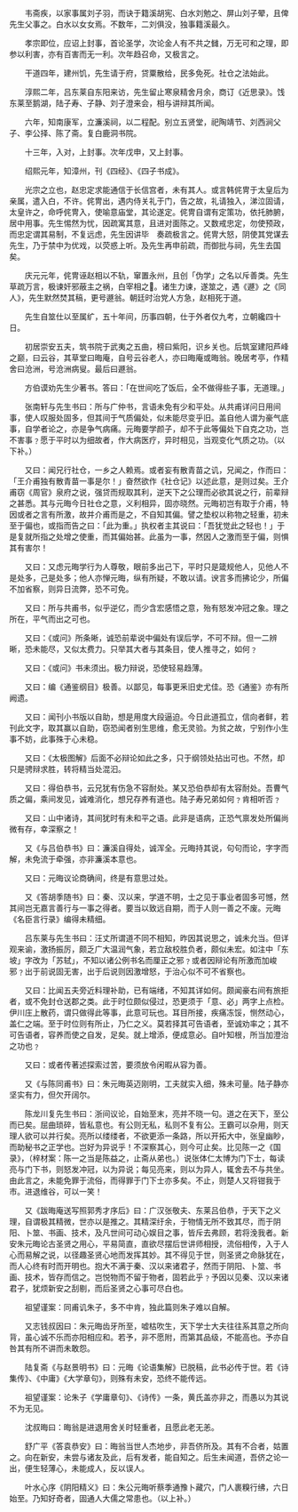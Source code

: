 <!-- { "loadSidebar": true } -->
　　韦斋疾，以家事属刘子羽，而诀于籍溪胡宪、白水刘勉之、屏山刘子翚，且俾先生父事之。白水以女女焉。不数年，二刘俱没，独事籍溪最久。

　　孝宗即位，应诏上封事，首论圣学，次论金人有不共之雠，万无可和之理，即参以利害，亦有百害而无一利。次年趋召命，又极言之。

　　干道四年，建州饥，先生请于府，贷粟散给，民多免死。社仓之法始此。

　　淳熙二年，吕东莱自东阳来访，先生留止寒泉精舍月余，商订《近思录》。饯东莱至鹅湖，陆子寿、子静、刘子澄来会，相与讲辩其所闻。

　　六年，知南康军，立濂溪祠，以二程配。别立五贤堂，祀陶靖节、刘西涧父子、李公择、陈了斋。复白鹿洞书院。

　　十三年，入对，上封事。次年戊申，又上封事。

　　绍熙元年，知漳州，刊《四经》、《四子书成》。

　　光宗之立也，赵忠定求能通信于长信宫者，未有其人。或言韩侂冑于太皇后为亲属，遣入白，不许。侂冑出，遇内侍关礼于门，告之故，礼请独入，涕泣固请，太皇许之，命呼侂冑入，使喻意庙堂，其论遂定。侂冑自谓有定策功，依托肺腑，居中用事。先生惕然为忧，因疏寓其意，且进对面陈之。又数戒忠定，勿使预政，而忠定谓其易制，不复远虑，先生因讲毕　奏疏极言之。侂冑大怒，阴使其党谋去先生，乃于禁中为优戏，以荧惑上听。及先生再申前疏，而御批与祠，先生去国矣。

　　庆元元年，侂冑诬赵相以不轨，窜置永州，且创「伪学」之名以斥善类。先生草疏万言，极谏奸邪蔽主之祸，白宰相之。诸生力谏，遂筮之，遇《遯》之《同人》，先生默然焚其稿，更号遯翁。朝廷时治党人方急，赵相死于道。

　　先生自筮仕以至属纩，五十年间，历事四朝，仕于外者仅九考，立朝纔四十日。

　　初居崇安五夫，筑书院于武夷之五曲，榜曰紫阳，识乡关也。后筑室建阳芦峰之巅，曰云谷，其草堂曰晦庵，自号云谷老人，亦曰晦庵或晦翁。晚居考亭，作精舍曰沧洲，号沧洲病叟。最后曰遯翁。

　　方伯谟劝先生少著书。答曰：「在世间吃了饭后，全不做得些子事，无道理。」

　　张南轩与先生书曰：所与广仲书，言语未免有少和平处。从共甫详问日用间事，使人叹服处固多，但其间于气质偏处，似未能尽变乎旧。盖自他人谓为豪气底事，自学者论之，亦是争气病痛。元晦要学颜子，却不于此等偏处下自克之功，岂不害事﹖愿于平时以为细故者，作大病医疗，异时相见，当观变化气质之功。（以下补。）

　　又曰：闻兄行社仓，一乡之人赖焉。或者妄有散青苗之讥，兄闻之，作而曰：「王介甫独有散青苗一事是尔！」奋然欲作《社仓记》以述此意，是则过矣。王介甫窃《周官》泉府之说，强贷而规取其利，逆天下之公理而必欲其说之行，前辈辩之甚悉。其与元晦今日社仓之意，义利相异，固亦晓然。元晦初岂有取于介甫，特因或者之言有所激，故并介甫而是之，不自知其偏。譬之垫权以称物之轻重，初未至于偏也，或指而告之曰：「此为重。」执权者主其说曰：「吾犹觉此之轻也！」于是复就所指之处增之使重，而其偏始甚。此虽为一事，然因人之激而至于偏，则惧其有害尔！

　　又曰：又虑元晦学行为人尊敬，眼前多出己下，平时只是箴规他人，见他人不是处多，己是处多；他人亦惮元晦，纵有所疑，不敢以请。谀言多而拂论少，所偏不加省察，则异日流弊，恐不可免。

　　又曰：所与共甫书，似乎逆亿，而少含宏感悟之意，殆有怒发冲冠之象。理之所在，平气而出之可也。

　　又曰：《或问》所条晰，诚恐前辈说中偏处有误后学，不可不辩。但一二辨晰，恐未能尽，又似太费力。只举其大者与其条目，使人推寻之，如何﹖

　　又曰：《或问》书未须出。极力辩说，恐使轻易趋薄。

　　又曰：编《通鉴纲目》极善。以鄙见，每事更釆旧史尤佳。恐《通鉴》亦有所阙遗。

　　又曰：闻刊小书版以自助，想是用度大段逼迫。今日此道孤立，信向者鲜，若刊此文字，取其赢以自助，窃恐闻者别生思维，愈无灵验。为贫之故，宁别作小生事不妨，此事殊于心未稳。

　　又曰：《太极图解》后面不必辩论如此之多，只于纲领处拈出可也。不然，却只是骋辩求胜，转将精当处混汩。

　　又曰：得伯恭书，云兄犹有伤急不容耐处。某又恐伯恭却有太容耐处。吾曹气质之偏，乘间发见，诚难消化，想兄存养有道也。陆子寿兄弟如何﹖肯相听否﹖

　　又曰：山中诸诗，其间犹时有未和平之语。此非是语病，正恐气禀发处所偏尚微有存，幸深察之！

　　又《与吕伯恭书》曰：濂溪自得处，诚浑全。元晦持其说，句句而论，字字而解，未免流于牵强，亦非濂溪本意也。

　　又曰：元晦议论商确间，终是有意思过处。

　　又《答胡季随书》曰：秦、汉以来，学道不明，士之见于事业者固多可憾，然其间岂无嘉言善行与一事之得者。要当以致远自期，而于人则一善之不废。元晦《名臣言行录》编得未精细。

　　吕东莱与先生书曰：汪丈所谓道不同不相知，昨因其说思之，诚未允当。但详观来谕，激扬振厉，颇乏广大温润气象，若立敌校胜负者，颇似未宏。如注中「东坡」字改为「苏轼」，不知以诸公例书名而厘正之邪﹖或者因辩论有所激而加峻邪﹖出于前说固无害，出于后说则因激增怒，于治心似不可不省察也。

　　又曰：比闻五夫旁近料理补助，已有端绪，不知其详如何。颇闻豪右间有旅拒者，或不免封仓送郡之类。此于时位颇似侵过，恐更须于「意、必」两字上点检。伊川庄上散药，谓只做得此等事，此意可玩也。耳目所接，疾痛冻馁，恻然动心，盖仁之端。至于时位则有所止，乃仁之义。莫若择其可告语者，至诚劝率之；其不可告语者，容养而使之自发，足矣。就上增添，便成意必。自叶知根，所当加澄治之功也﹖

　　又曰：或者传著述探索过苦，要须放令闲暇从容为善。

　　又《与陈同甫书》曰：朱元晦英迈刚明，工夫就实入细，殊未可量。陆子静亦坚实有力，但欠开阔尔。

　　陈龙川复先生书曰：浙间议论，自始至末，亮并不晓一句。道之在天下，至公而已矣。屈曲琐碎，皆私意也。有公则无私，私则不复有公。王霸可以杂用，则天理人欲可以并行矣。亮所以缕缕者，不欲更添一条路，所以开拓大中，张皇幽眇，而助秘书之正学也。岂好为异说乎！不深察其心，则今可止矣。比见陈一之《国录》，（梓材案：陈一之当是陈益之，止斋从弟也。）说张体仁太博为门下士，每读亮与门下书，则怒发冲冠，以为异说；每见亮来，则以为异人，辄舍去不与共坐。由此言之，未能免罪于流俗，而得罪于门下士亦多矣。不止，则楚人又将钳我于市。进退维谷，可以一笑！

　　又《跋晦庵送写照郭秀才序后》曰：广汉张敬夫、东莱吕伯恭，于天下之义理，自谓极其精微，世亦以是推之。其精深纡余，于物情无所不致其尽，而于阴阳、卜筮、书画、技术，及凡世间可动心娱目之事，皆斥去弗顾，若将浼我者。新安朱元晦论古圣贤之用心，平易简直，直欲尽摆后世讲师相授，流俗相传，入于人心而易解之说，以径趣圣贤心地而发挥其妙。其不得见于世，则圣贤之命脉犹在，而人心终有时而开明也。抱大不满于秦、汉以来诸君子，然而于阴阳、卜筮、书画、技术，皆存而信之。岂悦物而不留于物者，固若此乎﹖予因以见秦、汉以来诸君子，犹烦新安之刮剔，而后圣贤之心事可尽白也。

　　祖望谨案：同甫讥朱子，多不中肯，独此篇则朱子难以自解。

　　又志钱叔因曰：朱元晦齿牙所至，嘘枯吹生，天下学士大夫往往系其意之所向背，虽心诚不乐而亦阳相应和。若予，非不愿附，而第其品级，不能高也。予亦自咎其有所不讲而未敢怨。

　　陆复斋《与赵景明书》曰：元晦《论语集解》已脱稿，此书必传于世。若《诗集传》、《中庸》《大学章句》，则殊有未安，恐终不能传远。

　　祖望谨案：论朱子《学庸章句》、《诗传》一条，黄氏盖亦非之，而愚以为其说不为无见。

　　沈叔晦曰：晦翁是进退用舍关时轻重者，且愿此老无恙。

　　舒广平《答袁恭安》曰：晦翁当世人杰地步，非吾侪所及。其有不合者，姑置之。向在新安，未尝与诸友及此，后有发者，能自知之。后生未闻道，吾侪之论一出，便生轻薄心，未能成人，反以误人。

　　叶水心序《阴阳精义》曰：朱公元晦听蔡季通豫卜藏穴，门人裹糗行绋，六日始至。乃知好奇者，固通人大儒之常患也。（以上补。）

